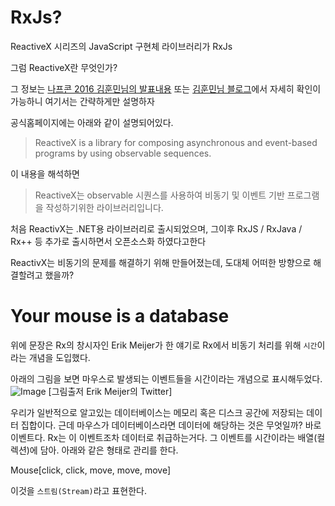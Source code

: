 # RxJs?

ReactiveX 시리즈의 JavaScript 구현체 라이브러리가 RxJs

그럼 ReactiveX란 무엇인가?

그 정보는 [나프콘 2016 김훈민님의 발표내용](https://www.youtube.com/watch?v=3FKlYO4okts) 또는 [김훈민님 블로그](http://huns.me/development/2051)에서 자세히 확인이 가능하니 여기서는 간략하게만 설명하자

공식홈페이지에는 아래와 같이 설명되어있다.
>ReactiveX is a library for composing asynchronous and event-based programs by using observable sequences.

이 내용을 해석하면
>ReactiveX는 observable 시퀀스를 사용하여 비동기 및 이벤트 기반 프로그램을 작성하기위한 라이브러리입니다.

처음 ReactivX는 .NET용 라이브러리로 출시되었으며, 그이후 RxJS / RxJava / Rx++ 등 추가로 출시하면서 오픈소스화 하였다고한다

ReactivX는 비동기의 문제를 해결하기 위해 만들어졌는데, 도대체 어떠한 방향으로 해결할려고 했을까?

# Your mouse is a database

위에 문장은 Rx의 창시자인 Erik Meijer가 한 얘기로 Rx에서 비동기 처리를 위해 `시간`이라는 개념을 도입했다.

아래의 그림을 보면 마우스로 발생되는 이벤트들을 시간이라는 개념으로 표시해두었다.
![Image](https://github.com/tienne/lean-rxjs/blob/master/images/your_mouse_is_database.jpg?raw=true)
[그림출저 Erik Meijer의 Twitter]

우리가 일반적으로 알고있는 데이터베이스는 메모리 혹은 디스크 공간에 저장되는 데이터 집합이다.
근데 마우스가 데이터베이스라면 데이터에 해당하는 것은 무엇일까? 바로 이벤트다. Rx는 이 이벤트조차 데이터로 취급하는거다.
그 이벤트를 시간이라는 배열(컬렉션)에 담아. 아래와 같은 형태로 관리를 한다.

Mouse[click, click, move, move, move]

이것을 `스트림(Stream)`라고 표현한다.



 